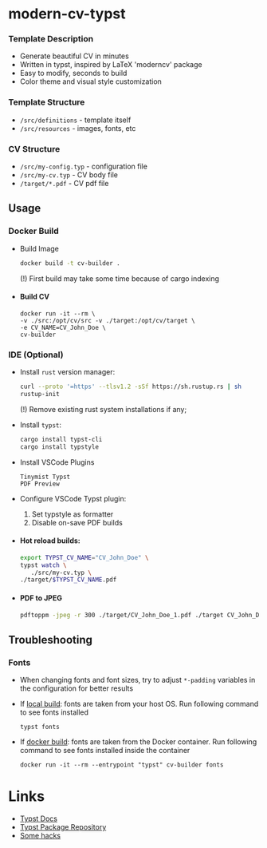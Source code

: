 # modern-cv-typst

### Template Description

- Generate beautiful CV in minutes
- Written in typst, inspired by LaTeX 'moderncv' package
- Easy to modify, seconds to build
- Color theme and visual style customization

### Template Structure
- ```/src/definitions``` - template itself
- ```/src/resources``` - images, fonts, etc

### CV Structure
- ```/src/my-config.typ``` - configuration file
- ```/src/my-cv.typ``` - CV body file
- ```/target/*.pdf``` - CV pdf file

## Usage

### Docker Build

- Build Image
  
    ```bash
    docker build -t cv-builder .
    ```
    (!) First build may take some time because of cargo indexing

- #### Build CV
  
    ```
    docker run -it --rm \
    -v ./src:/opt/cv/src -v ./target:/opt/cv/target \
    -e CV_NAME=CV_John_Doe \
    cv-builder
    ```

### IDE (Optional)

- Install ```rust``` version manager:
    
    ```bash
    curl --proto '=https' --tlsv1.2 -sSf https://sh.rustup.rs | sh
    rustup-init
    ```
    (!) Remove existing rust system installations if any;

- Install ```typst```: 

    ```bash
    cargo install typst-cli
    cargo install typstyle
    ```

- Install VSCode Plugins
    ```
    Tinymist Typst
    PDF Preview
    ```
- Configure VSCode Typst plugin:

  1. Set typstyle as formatter
  2. Disable on-save PDF builds 

- #### Hot reload builds:
  
    ```bash
    export TYPST_CV_NAME="CV_John_Doe" \
    typst watch \
       ./src/my-cv.typ \
    ./target/$TYPST_CV_NAME.pdf
    ```

- #### PDF to JPEG
    ```bash
    pdftoppm -jpeg -r 300 ./target/CV_John_Doe_1.pdf ./target CV_John_Doe_1
    ```

## Troubleshooting

### Fonts

- When changing fonts and font sizes, try to adjust ```*-padding``` variables in the configuration for better results 

- If [local build](#hot-reload-builds): fonts are taken from your host OS. Run following command to see fonts installed
    ```
    typst fonts
    ```
- If [docker build](#docker-build): fonts are taken from the Docker container. Run following command to see fonts installed inside the container
    ```
    docker run -it --rm --entrypoint "typst" cv-builder fonts
    ```

# Links
- [Typst Docs](https://typst.app/docs/reference/foundations/)
- [Typst Package Repository](https://typst.app/universe/)
- [Some hacks](https://sitandr.github.io/typst-examples-book/book/typstonomicon)
